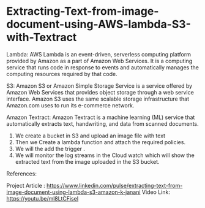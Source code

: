 # Extracting-Text-from-image-document-using-AWS-lambda-S3-with-Textract

Lambda: AWS Lambda is an event-driven, serverless computing platform provided by Amazon as a part of Amazon Web Services. It is a computing service that runs code in response to events and automatically manages the computing resources required by that code.

S3: Amazon S3 or Amazon Simple Storage Service is a service offered by Amazon Web Services that provides object storage through a web service interface. Amazon S3 uses the same scalable storage infrastructure that Amazon.com uses to run its e-commerce network.

Amazon Textract: Amazon Textract is a machine learning (ML) service that automatically extracts text, handwriting, and data from scanned documents.

1. We create a bucket in S3 and upload an image file with text
2. Then we Create a lambda function and attach the required policies.
3. We will the add the trigger .
4. We will monitor the log streams in the Cloud watch which will show the extracted text from the image uploaded in the S3 bucket.

References:

Project Article : https://www.linkedin.com/pulse/extracting-text-from-image-document-using-lambda-s3-amazon-k-janani
Video Link: https://youtu.be/ml8LtCFiseI
